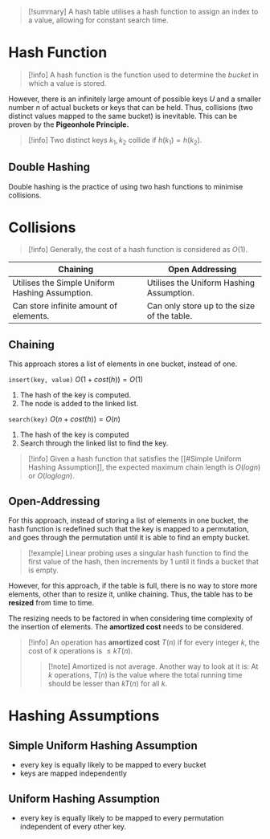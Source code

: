 > [!summary] A hash table utilises a hash function to assign an index to a value, allowing for constant search time.

# Hash Function

> [!info] A hash function is the function used to determine the *bucket* in which a value is stored. 

However, there is an infinitely large amount of possible keys $U$ and a smaller number $n$ of actual buckets or keys that can be held. Thus, collisions (two distinct values mapped to the same bucket) is inevitable. This can be proven by the **Pigeonhole Principle.**

> [!info] Two distinct keys $k_1,k_2$ collide if $h(k_1) = h(k_2)$.

## Double Hashing

Double hashing is the practice of using two hash functions to minimise collisions.
# Collisions

> [!info] Generally, the cost of a hash function is considered as $O(1)$.


| Chaining                                        | Open Addressing                             |
| ----------------------------------------------- | ------------------------------------------- |
| Utilises the Simple Uniform Hashing Assumption. | Utilises the Uniform Hashing Assumption.    |
| Can store infinite amount of elements.          | Can only store up to the size of the table. |

## Chaining

This approach stores a list of elements in one bucket, instead of one.

`insert(key, value)` $O(1 + cost(h)) = O(1)$

1. The hash of the key is computed.
2. The node is added to the linked list.

`search(key)` $O(n + cost(h)) = O(n)$

1. The hash of the key is computed
2. Search through the linked list to find the key.

> [!info] Given a hash function that satisfies the [[#Simple Uniform Hashing Assumption]], the expected maximum chain length is $O(logn)$ or $O(loglogn)$.
## Open-Addressing

For this approach, instead of storing a list of elements in one bucket, the hash function is redefined such that the key is mapped to a permutation, and goes through the permutation until it is able to find an empty bucket.

> [!example] Linear probing uses a singular hash function to find the first value of the hash, then increments by 1 until it finds a bucket that is empty.

However, for this approach, if the table is full, there is no way to store more elements, other than to resize it, unlike chaining. Thus, the table has to be **resized** from time to time.

The resizing needs to be factored in when considering time complexity of the insertion of elements. The **amortized cost** needs to be considered.

> [!info] An operation has **amortized cost** $T(n)$ if for every integer $k$, the cost of $k$ operations is $\leq kT(n)$.
> >[!note] Amortized is not average. Another way to look at it is: At $k$ operations,  $T(n)$ is the value where the total running time should be lesser than  $kT(n)$ for all $k$.

# Hashing Assumptions

## Simple Uniform Hashing Assumption
- every key is equally likely to be mapped to every bucket
- keys are mapped independently

## Uniform Hashing Assumption
- every key is equally likely to be mapped to every permutation independent of every other key.